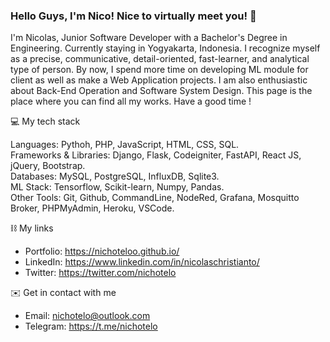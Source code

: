 <!--
**nichoteloo/nichoteloo** is a ✨ _special_ ✨ repository because its `README.md` (this file) appears on your GitHub profile.

Here are some ideas to get you started:

- 🔭 I’m currently working on ...
- 🌱 I’m currently learning ...
- 👯 I’m looking to collaborate on ...
- 🤔 I’m looking for help with ...
- 💬 Ask me about ...
- 📫 How to reach me: ...
- 😄 Pronouns: ...
- ⚡ Fun fact: ...
-->

### Hello Guys, I'm Nico! Nice to virtually meet you! 👋

I'm Nicolas, Junior Software Developer with a Bachelor's Degree in Engineering. Currently staying in Yogyakarta, Indonesia.
I recognize myself as a precise, communicative, detail-oriented, fast-learner, and analytical type of person. By now, I spend more time on developing ML module for client as well as make a Web Application projects. I am also enthusiastic about Back-End Operation and Software System Design. This page is the place where you can find all my works. Have a good time !

💻 My tech stack<br>

Languages: Pythoh, PHP, JavaScript, HTML, CSS, SQL. <br>
Frameworks & Libraries: Django, Flask, Codeigniter, FastAPI, React JS, jQuery, Bootstrap. <br>
Databases:  MySQL, PostgreSQL, InfluxDB, Sqlite3. <br> 
ML Stack: Tensorflow, Scikit-learn, Numpy, Pandas. <br>
Other Tools: Git, Github, CommandLine, NodeRed, Grafana, Mosquitto Broker, PHPMyAdmin, Heroku, VSCode. <br>

⛓ My links
* Portfolio: https://nichoteloo.github.io/
* LinkedIn: https://www.linkedin.com/in/nicolaschristianto/
* Twitter: https://twitter.com/nichotelo

✉️ Get in contact with me 
* Email: nichotelo@outlook.com
* Telegram: https://t.me/nichotelo

<!-- <h3 align="center">Contact Me</h3>
<p align="center">
 <a href="https://t.me/nichotelo"><img src="https://img.shields.io/badge/Telegram-0088cc?style=for-the-badge&logo=telegram&logoColor=white" alt="Telegram"></a>
 <a href="https://www.linkedin.com/in/nicolaschristianto/"><img src="https://img.shields.io/badge/Linkedin-2867B2?style=for-the-badge&logo=linkedin&logoColor=white" alt="Discord"></a>
  <a href="https://twitter.com/nichotelo"><img src="https://img.shields.io/badge/Twitter-1DA1F2?style=for-the-badge&logo=twitter&logoColor=white" alt="Twitter"></a>
</p>

<h3 align="center">Languages I've worked with</h3>
<p align="center">
  <img src="https://img.shields.io/badge/C%2B%2B-00599C?style=for-the-badge&logo=c%2B%2B&logoColor=white" alt="C++">
  <img src="https://img.shields.io/badge/Python-3776AB?style=for-the-badge&logo=python&logoColor=white" alt="Python">
  <img src="https://img.shields.io/badge/CSS-239120?&style=for-the-badge&logo=css3&logoColor=white" alt="CSS">
  <img src="https://img.shields.io/badge/HTML5-E34F26?style=for-the-badge&logo=html5&logoColor=white" alt="HTML">
  <img src="https://img.shields.io/badge/Java-ED8B00?style=for-the-badge&logo=java&logoColor=white" alt="Java">
  <img src="https://img.shields.io/badge/JavaScript-323330?style=for-the-badge&logo=javascript&logoColor=F7DF1E" alt="JS">
  <img src="https://img.shields.io/badge/PHP-777BB4?style=for-the-badge&logo=php&logoColor=white" alt="PHP">
</p> -->
